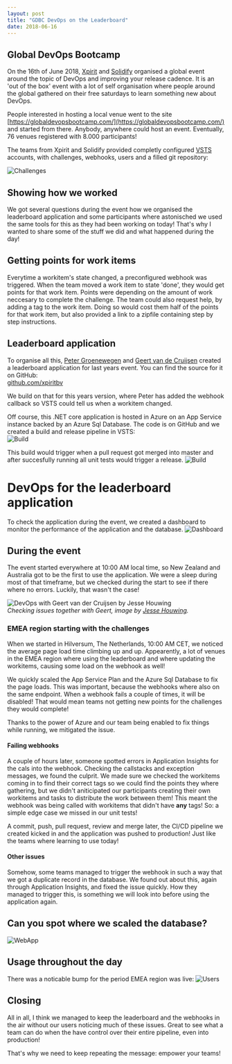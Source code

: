```yaml
---
layout: post
title: "GDBC DevOps on the Leaderboard"
date: 2018-06-16
---
```


## Global DevOps Bootcamp
On the 16th of June 2018, [Xpirit](https://twitter.com/xpiritbv) and [Solidify](https://twitter.com/molausson) organised a global event around the topic of DevOps and improving your release cadence. It is an 'out of the box' event with a lot of self organisation where people around the global gathered on their free saturdays to learn something new about DevOps.

People interested in hosting a local venue went to the site
[https://globaldevopsbootcamp.com/](https://globaldevopsbootcamp.com/) and started from there. Anybody, anywhere could host an event. Eventually, 76 venues registered with 8.000 participants!

The teams from Xpirit and Solidify provided completly configured [VSTS](https://twitter.com/VSTS) accounts, with challenges, webhooks, users and a filled git repository:

![Challenges](/images/2018_06_16_GDBC_Challenges.png)

## Showing how we worked
We got several questions during the event how we organised the leaderboard application and some participants where astonisched we used the same tools for this as they had been working on today!
That's why I wanted to share some of the stuff we did and what happened during the day!

## Getting points for work items
Everytime a workitem's state changed, a preconfigured webhook was triggered. When the team moved a work item to state 'done', they would get points for that work item. Points were depending on the amount of work neccesary to complete the challenge.
The team could also request help, by adding a tag to the work item. Doing so would cost them half of the points for that work item, but also provided a link to a zipfile containing step by step instructions. 

## Leaderboard application
To organise all this, [Peter Groenewegen](https://twitter.com/pgroene) and [Geert van de Cruijsen](https://twitter.com/GeertvdC) created a leaderboard application for last years event. You can find the source for it on GitHub:  
[github.com/xpiritbv](https://github.com/XpiritBV/LeaderboardsGlobalDevopsBootcamp)

We build on that for this years version, where Peter has added the webhook callback so VSTS could tell us when a workitem changed.

Off course, this .NET core application is hosted in Azure on an App Service instance backed by an Azure Sql Database. The code is on GitHub and we created a build and release pipeline in VSTS:  
![Build](/images/2018_06_16_GDBC_Build.png)

This build would trigger when a pull request got merged into master and after succesfully running all unit tests would trigger a release.
![Build](/images/2018_06_16_GDBC_Release.png)

# DevOps for the leaderboard application
To check the application during the event, we created a dashboard to monitor the performance of the application and the database.
![Dashboard](/images/2018_06_16_GDBC_Dashboard.png)

## During the event
The event started everywhere at 10:00 AM local time, so New Zealand and Australia got to be the first to use the application. We were a sleep during most of that timeframe, but we checked during the start to see if there where no errors. Luckily, that wasn't the case!

![DevOps with Geert van der Cruijsen by Jesse Houwing](/images/2018_06_16_GDBC_By_Jesse_Houwing.jpg)  
*Checking issues together with Geert, image by [Jesse Houwing](https://twitter.com/jessehouwing/).*

### EMEA region starting with the challenges
When we started in Hilversum, The Netherlands, 10:00 AM CET, we noticed the average page load time climbing up and up. Appearently, a lot of venues in the EMEA region where using the leaderboard and where updating the workitems, causing some load on the webhook as well!

We quickly scaled the App Service Plan and the Azure Sql Database to fix the page loads. This was important, because the webhooks where also on the same endpoint. When a webhook fails a couple of times, it will be disabled! That would mean teams not getting new points for the challenges they would complete!

Thanks to the power of Azure and our team being enabled to fix things while running, we mitigated the issue.

#### Failing webhooks
A couple of hours later, someone spotted errors in Application Insights for the cals into the webhook. Checking the callstacks and exception messages, we found the culprit. We made sure we checked the workitems coming in to find their correct tags so we could find the points they where gathering, but we didn't aniticipated our participants creating their own workitems and tasks to distribute the work between them!
This meant the webhook was being called with workitems that didn't have **any** tags! So: a simple edge case we missed in our unit tests!

A commit, push, pull request, review and merge later, the CI/CD pipeline we created kicked in and the application was pushed to production! Just like the teams where learning to use today!

#### Other issues
Somehow, some teams managed to trigger the webhook in such a way that we got a duplicate record in the database. We found out about this, again through Application Insights, and fixed the issue quickly. How they managed to trigger this, is something we will look into before using the application again.

## Can you spot where we scaled the database?
![WebApp](/images/2018_06_16_GDBC_WebApp.png)

## Usage throughout the day
There was a noticable bump for the period EMEA region was live:
![Users](/images/2018_06_16_GDBC_Users.png)


## Closing
All in all, I think we managed to keep the leaderboard and the webhooks in the air without our users noticing much of these issues. Great to see what a team can do when the have control over their entire pipeline, even into production! 

That's why we need to keep repeating the message: empower your teams!
